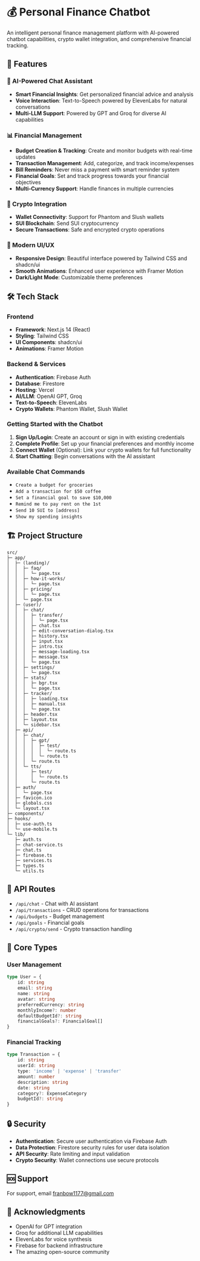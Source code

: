 # 💰 Personal Finance Chatbot

An intelligent personal finance management platform with AI-powered chatbot capabilities, crypto wallet integration, and comprehensive financial tracking.

## 🌟 Features

### 💬 AI-Powered Chat Assistant
- **Smart Financial Insights**: Get personalized financial advice and analysis
- **Voice Interaction**: Text-to-Speech powered by ElevenLabs for natural conversations
- **Multi-LLM Support**: Powered by GPT and Groq for diverse AI capabilities

### 📊 Financial Management
- **Budget Creation & Tracking**: Create and monitor budgets with real-time updates
- **Transaction Management**: Add, categorize, and track income/expenses
- **Bill Reminders**: Never miss a payment with smart reminder system
- **Financial Goals**: Set and track progress towards your financial objectives
- **Multi-Currency Support**: Handle finances in multiple currencies

### 🔐 Crypto Integration
- **Wallet Connectivity**: Support for Phantom and Slush wallets
- **SUI Blockchain**: Send SUI cryptocurrency
- **Secure Transactions**: Safe and encrypted crypto operations

### 🎨 Modern UI/UX
- **Responsive Design**: Beautiful interface powered by Tailwind CSS and shadcn/ui
- **Smooth Animations**: Enhanced user experience with Framer Motion
- **Dark/Light Mode**: Customizable theme preferences

## 🛠️ Tech Stack

### Frontend
- **Framework**: Next.js 14 (React)
- **Styling**: Tailwind CSS
- **UI Components**: shadcn/ui
- **Animations**: Framer Motion

### Backend & Services
- **Authentication**: Firebase Auth
- **Database**: Firestore
- **Hosting**: Vercel
- **AI/LLM**: OpenAI GPT, Groq
- **Text-to-Speech**: ElevenLabs
- **Crypto Wallets**: Phantom Wallet, Slush Wallet


### Getting Started with the Chatbot
1. **Sign Up/Login**: Create an account or sign in with existing credentials
2. **Complete Profile**: Set up your financial preferences and monthly income
3. **Connect Wallet** (Optional): Link your crypto wallets for full functionality
4. **Start Chatting**: Begin conversations with the AI assistant

### Available Chat Commands
- `Create a budget for groceries`
- `Add a transaction for $50 coffee`
- `Set a financial goal to save $10,000`
- `Remind me to pay rent on the 1st`
- `Send 10 SUI to [address]`
- `Show my spending insights`

## 🏗️ Project Structure

```
src/
├─ app/
│  ├─ (landing)/
│  │  ├─ faq/
│  │  │  └─ page.tsx
│  │  ├─ how-it-works/
│  │  │  └─ page.tsx
│  │  ├─ pricing/
│  │  │  └─ page.tsx
│  │  └─ page.tsx
│  ├─ (user)/
│  │  ├─ chat/
│  │  │  ├─ transfer/
│  │  │  │  └─ page.tsx
│  │  │  ├─ chat.tsx
│  │  │  ├─ edit-conversation-dialog.tsx
│  │  │  ├─ history.tsx
│  │  │  ├─ input.tsx
│  │  │  ├─ intro.tsx
│  │  │  ├─ message-loading.tsx
│  │  │  ├─ message.tsx
│  │  │  └─ page.tsx
│  │  ├─ settings/
│  │  │  └─ page.tsx
│  │  ├─ stats/
│  │  │  ├─ bgr.tsx
│  │  │  └─ page.tsx
│  │  ├─ tracker/
│  │  │  ├─ loading.tsx
│  │  │  ├─ manual.tsx
│  │  │  └─ page.tsx
│  │  ├─ header.tsx
│  │  ├─ layout.tsx
│  │  └─ sidebar.tsx
│  ├─ api/
│  │  ├─ chat/
│  │  │  ├─ gpt/
│  │  │  │  ├─ test/
│  │  │  │  │  └─ route.ts
│  │  │  │  └─ route.ts
│  │  │  └─ route.ts
│  │  └─ tts/
│  │     ├─ test/
│  │     │  └─ route.ts
│  │     └─ route.ts
│  ├─ auth/
│  │  └─ page.tsx
│  ├─ favicon.ico
│  ├─ globals.css
│  └─ layout.tsx
├─ components/
├─ hooks/
│  ├─ use-auth.ts
│  └─ use-mobile.ts
└─ lib/
   ├─ auth.ts
   ├─ chat-service.ts
   ├─ chat.ts
   ├─ firebase.ts
   ├─ services.ts
   ├─ types.ts
   └─ utils.ts

```

## 🔧 API Routes

- `/api/chat` - Chat with AI assistant
- `/api/transactions` - CRUD operations for transactions
- `/api/budgets` - Budget management
- `/api/goals` - Financial goals
- `/api/crypto/send` - Crypto transaction handling

## 🎯 Core Types

### User Management
```typescript
type User = {
    id: string
    email: string
    name: string
    avatar: string
    preferredCurrency: string
    monthlyIncome?: number
    defaultBudgetId?: string
    financialGoals?: FinancialGoal[]
}
```

### Financial Tracking
```typescript
type Transaction = {
    id: string
    userId: string
    type: 'income' | 'expense' | 'transfer'
    amount: number
    description: string
    date: string
    category?: ExpenseCategory
    budgetId?: string
}
```

## 🔒 Security

- **Authentication**: Secure user authentication via Firebase Auth
- **Data Protection**: Firestore security rules for user data isolation
- **API Security**: Rate limiting and input validation
- **Crypto Security**: Wallet connections use secure protocols

## 🆘 Support

For support, email franbow1177@gmail.com

## 🙏 Acknowledgments

- OpenAI for GPT integration
- Groq for additional LLM capabilities
- ElevenLabs for voice synthesis
- Firebase for backend infrastructure
- The amazing open-source community
